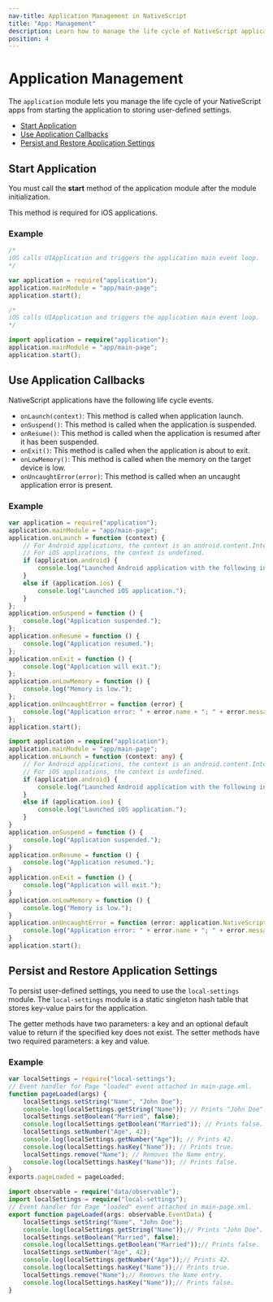 ```yaml
---
nav-title: Application Management in NativeScript
title: "App: Management"
description: Learn how to manage the life cycle of NativeScript applications from application start to storing user-defined settings.
position: 4
---
```


# Application Management

The `application` module lets you manage the life cycle of your NativeScript apps from starting the application to storing user-defined settings.

* [Start Application](#start-application)
* [Use Application Callbacks](#use-application-callbacks)
* [Persist and Restore Application Settings](#persist-and-restore-application-settings)

## Start Application

You must call the **start** method of the application module after the module initialization. 

This method is required for iOS applications. 

### Example

``` JavaScript
/*
iOS calls UIApplication and triggers the application main event loop.
*/

var application = require("application");
application.mainModule = "app/main-page";
application.start();
```
``` TypeScript
/*
iOS calls UIApplication and triggers the application main event loop.
*/

import application = require("application");
application.mainModule = "app/main-page";
application.start();
```

## Use Application Callbacks

NativeScript applications have the following life cycle events.

+ `onLaunch(context)`: This method is called when application launch.
+ `onSuspend()`: This method is called when the application is suspended.
+ `onResume()`: This method is called when the application is resumed after it has been suspended.
+ `onExit()`: This method is called when the application is about to exit.
+ `onLowMemory()`: This method is called when the memory on the target device is low.
+ `onUncaughtError(error)`: This method is called when an uncaught application error is present.

### Example

``` JavaScript
var application = require("application");
application.mainModule = "app/main-page";
application.onLaunch = function (context) {
    // For Android applications, the context is an android.content.Intent class.
    // For iOS applications, the context is undefined.
    if (application.android) {
        console.log("Launched Android application with the following intent: " + context + ".");
    }
    else if (application.ios) {
        console.log("Launched iOS application.");
    }
};
application.onSuspend = function () {
    console.log("Application suspended.");
};
application.onResume = function () {
    console.log("Application resumed.");
};
application.onExit = function () {
    console.log("Application will exit.");
};
application.onLowMemory = function () {
    console.log("Memory is low.");
};
application.onUncaughtError = function (error) {
    console.log("Application error: " + error.name + "; " + error.message + "; " + error.nativeError);
};
application.start();
```
``` TypeScript
import application = require("application");
application.mainModule = "app/main-page";
application.onLaunch = function (context: any) {
    // For Android applications, the context is an android.content.Intent class.
    // For iOS applications, the context is undefined.
    if (application.android) {
        console.log("Launched Android application with the following intent: " + context + ".");
    }
    else if (application.ios) {
        console.log("Launched iOS application.");
    }
}
application.onSuspend = function () {
    console.log("Application suspended.");
}
application.onResume = function () {
    console.log("Application resumed.");
}
application.onExit = function () {
    console.log("Application will exit.");
}
application.onLowMemory = function () {
    console.log("Memory is low.");
}
application.onUncaughtError = function (error: application.NativeScriptError) {
    console.log("Application error: " + error.name + "; " + error.message + "; " + error.nativeError);
}
application.start();
```

## Persist and Restore Application Settings

To persist user-defined settings, you need to use the `local-settings` module. The `local-settings` module is a static singleton hash table that stores key-value pairs for the application. 

The getter methods have two parameters: a key and an optional default value to return if the specified key does not exist.
The setter methods have two required parameters: a key and value. 

### Example

``` JavaScript
var localSettings = require("local-settings");
// Event handler for Page "loaded" event attached in main-page.xml.
function pageLoaded(args) {
    localSettings.setString("Name", "John Doe");
    console.log(localSettings.getString("Name")); // Prints "John Doe".
    localSettings.setBoolean("Married", false);
    console.log(localSettings.getBoolean("Married")); // Prints false.
    localSettings.setNumber("Age", 42);
    console.log(localSettings.getNumber("Age")); // Prints 42.
    console.log(localSettings.hasKey("Name")); // Prints true.
    localSettings.remove("Name"); // Removes the Name entry.
    console.log(localSettings.hasKey("Name")); // Prints false.
}
exports.pageLoaded = pageLoaded;
```
``` TypeScript
import observable = require("data/observable");
import localSettings = require("local-settings");
// Event handler for Page "loaded" event attached in main-page.xml.
export function pageLoaded(args: observable.EventData) {
    localSettings.setString("Name", "John Doe");
    console.log(localSettings.getString("Name"));// Prints "John Doe".
    localSettings.setBoolean("Married", false);
    console.log(localSettings.getBoolean("Married"));// Prints false.
    localSettings.setNumber("Age", 42);
    console.log(localSettings.getNumber("Age"));// Prints 42.
    console.log(localSettings.hasKey("Name"));// Prints true.
    localSettings.remove("Name");// Removes the Name entry.
    console.log(localSettings.hasKey("Name"));// Prints false.
}
```